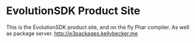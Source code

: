 EvolutionSDK Product Site
=========================
This is the EvolutionSDK product site, and on the fly Phar compiler. As well as package server.
http://e3packages.kellybecker.me